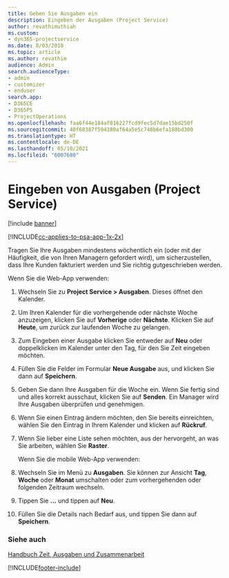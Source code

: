 ```yaml
---
title: Geben Sie Ausgaben ein
description: Eingeben der Ausgaben (Project Service)
author: revathimuthiah
ms.custom:
- dyn365-projectservice
ms.date: 8/03/2018
ms.topic: article
ms.author: revathim
audience: Admin
search.audienceType:
- admin
- customizer
- enduser
search.app:
- D365CE
- D365PS
- ProjectOperations
ms.openlocfilehash: faa6f44e184af016227fcd9fec5d7dae15bd250f
ms.sourcegitcommit: 40f68387f594180af64a5e5c748b6efa188bd300
ms.translationtype: HT
ms.contentlocale: de-DE
ms.lasthandoff: 05/10/2021
ms.locfileid: "6007680"
---
```

# <a name="enter-expenses-project-service"></a>Eingeben von Ausgaben (Project Service)

[!include [banner](../includes/psa-now-project-operations.md)]

[!INCLUDE[cc-applies-to-psa-app-1x-2x](../includes/cc-applies-to-psa-app-1x-2x.md)]

Tragen Sie Ihre Ausgaben mindestens wöchentlich ein (oder mit der Häufigkeit, die von Ihren Managern gefordert wird), um sicherzustellen, dass Ihre Kunden fakturiert werden und Sie richtig gutgeschrieben werden.  
  
 Wenn Sie die Web-App verwenden:  
  
1. Wechseln Sie zu **Project Service > Ausgaben**. Dieses öffnet den Kalender.  
  
2. Um Ihren Kalender für die vorhergehende oder nächste Woche anzuzeigen, klicken Sie auf **Vorherige** oder **Nächste**. Klicken Sie auf **Heute**, um zurück zur laufenden Woche zu gelangen.  
  
3. Zum Eingeben einer Ausgabe klicken Sie entweder auf **Neu** oder doppelklicken im Kalender unter den Tag, für den Sie Zeit eingeben möchten.  
  
4. Füllen Sie die Felder im Formular **Neue Ausgabe** aus, und klicken Sie dann auf **Speichern**.  
  
5. Geben Sie dann Ihre Ausgaben für die Woche ein. Wenn Sie fertig sind und alles korrekt ausschaut, klicken Sie auf **Senden**. Ein Manager wird Ihre Ausgaben überprüfen und genehmigen.  
  
6. Wenn Sie einen Eintrag ändern möchten, den Sie bereits einreichten, wählen Sie den Eintrag in Ihrem Kalender und klicken auf **Rückruf**.  
  
7. Wenn Sie lieber eine Liste sehen möchten, aus der hervorgeht, an was Sie arbeiten, wählen Sie **Raster**.  
  
   Wenn Sie die mobile Web-App verwenden:  
  
8. Wechseln Sie im Menü zu **Ausgaben**.     Sie können zur Ansicht **Tag**, **Woche** oder **Monat** umschalten oder zum vorhergehenden oder folgenden Zeitraum wechseln.  
  
9. Tippen Sie **...** und tippen auf **Neu**.  
  
10. Füllen Sie die Details nach Bedarf aus, und tippen Sie dann auf **Speichern**.  
  
### <a name="see-also"></a>Siehe auch  
 [Handbuch Zeit, Ausgaben und Zusammenarbeit](../psa/time-expense-collaboration-guide.md)


[!INCLUDE[footer-include](../includes/footer-banner.md)]